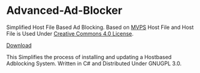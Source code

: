 # Advanced-Ad-Blocker
Simplified Host File Based Ad Blocking.
Based on [MVPS](http://winhelp2002.mvps.org/index.htm) Host File and Host File is Used Under [Creative Commons 4.0 License](https://creativecommons.org/licenses/by-nc-sa/4.0/).

[Download](https://srilals.github.io/Advanced-Ad-Blocker/)

This Simplifies the process of installing and updating a Hostbased Adblocking System.
Written in C# and Distributed Under GNUGPL 3.0.
